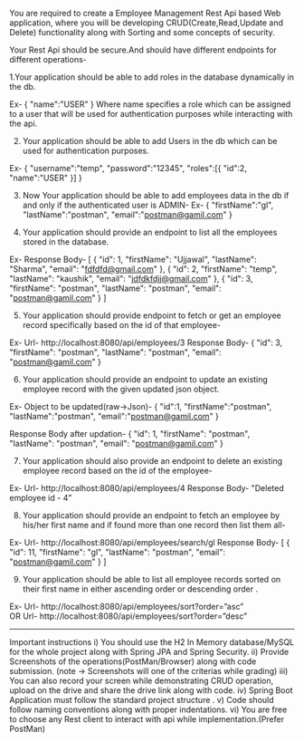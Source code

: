 

You are required to create a Employee Management Rest Api based Web application, where you will be developing CRUD(Create,Read,Update and Delete) functionality along with Sorting and some concepts of security.

Your Rest Api should be secure.And should have different endpoints for different operations-

1.Your application should be able to add roles in the database dynamically in the db.

Ex-
	{
    "name":"USER"
}
Where name specifies a role which can be assigned to a user that will be used for authentication purposes while interacting with the api.

2. Your application should be able to add Users in the db which can be used for authentication purposes.

Ex-
	{
    "username":"temp",
    "password":"12345",
    "roles":[{
        "id":2,
        "name":"USER"
    }]
}

3. Now Your application should be able to add employees data in the db if and only if the authenticated user is ADMIN-
Ex-
	{
    "firstName":"gl",
    "lastName":"postman",
    "email":"postman@gamil.com"
}

4. Your application should provide an endpoint to list all the employees stored in the database.

Ex- 
	Response Body-
[
    {
        "id": 1,
        "firstName": "Ujjawal",
        "lastName": "Sharma",
        "email": "fdfdfd@gmail.com"
    },
    {
        "id": 2,
        "firstName": "temp",
        "lastName": "kaushik",
        "email": "jdfdkfdjj@gmail.com"
    },
    {
        "id": 3,
        "firstName": "postman",
        "lastName": "postman",
        "email": "postman@gamil.com"
    }
]

5. Your application should provide endpoint to fetch or get an employee record specifically based on the id of that employee-

Ex- 	Url- http://localhost:8080/api/employees/3
	Response Body-
{
    "id": 3,
    "firstName": "postman",
    "lastName": "postman",
    "email": "postman@gamil.com"
}

6. Your application should provide an endpoint to update an existing employee record with the given updated json object.

Ex-
	Object to be updated(raw->Json)- 
{
    "id":1,
    "firstName":"postman",
    "lastName":"postman",
    "email":"postman@gamil.com"
}

Response Body after updation-
{
    "id": 1,
    "firstName": "postman",
    "lastName": "postman",
    "email": "postman@gamil.com"
}

7. Your application should also provide an endpoint to delete an existing employee record based on the id of the employee-

Ex-
	Url- http://localhost:8080/api/employees/4
	Response Body-
"Deleted employee id - 4”

8.  Your application should provide an endpoint to fetch an employee by his/her first name and if found more than one record then list them all-

Ex-
	Url- http://localhost:8080/api/employees/search/gl
	Response Body-
[
    {
        "id": 11,
        "firstName": "gl",
        "lastName": "postman",
        "email": "postman@gamil.com"
    }
]

9. Your application should be able to list all employee records sorted on their first name in either ascending order or descending order .

Ex- 
	Url- http://localhost:8080/api/employees/sort?order=”asc”  
		   OR
	Url- http://localhost:8080/api/employees/sort?order=”desc”
	


-------------------------------------------------------------------------------------------------------------------------

Important instructions 
i) You should use the H2 In Memory database/MySQL for the whole project along with Spring JPA and Spring Security.
ii) Provide Screenshots of the operations(PostMan/Browser) along with code submission. (note → Screenshots will one of the criterias while grading)
 iii) You can also record your screen while demonstrating CRUD operation, upload on the drive and share the drive link along with code. 
iv) Spring Boot Application must follow the standard project structure .
v) Code should follow naming conventions along with proper indentations. vi) You are free to choose any Rest client to interact with api while implementation.(Prefer PostMan)
